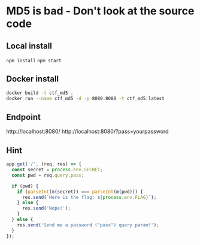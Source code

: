 # MD5 is bad - Don't look at the source code

## Local install

`npm install`
`npm start`

## Docker install

```bash
docker build -t ctf_md5 .
docker run --name ctf_md5 -d -p 8080:8080 -t ctf_md5:latest
```

## Endpoint

http://localhost:8080/
http://localhost:8080/?pass=yourpassword

## Hint

```javascript
app.get('/', (req, res) => {
  const secret = process.env.SECRET;
  const pwd = req.query.pass;

  if (pwd) {
    if (parseInt(m(secret)) === parseInt(m(pwd))) {
      res.send(`Here is the flag: ${process.env.FLAG}`);
    } else {
      res.send('Nope!');
    }
  } else {
    res.send('Send me a password ("pass") query param!');
  }
});
```
